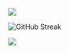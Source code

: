 [![](https://visitcount.itsvg.in/api?id=H11H&label=Profile%20Views&color=12&icon=0&pretty=false)](https://visitcount.itsvg.in)

![GitHub Streak](https://github-readme-stats.vercel.app/api/wakatime?username=H11H&api_domain=wakapi.dev&bg_color=1A202C&title_color=2F855A&icon_color=2F855A&text_color=ffffff&custom_title=Week%20Stats&layout=compact)

![](https://wakapi.dev/api/badge/H11H/H11H/interval:30_days?label=last%2030d)
